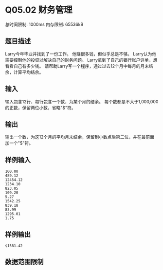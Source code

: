 # Q05.02 财务管理

总时间限制: 1000ms 内存限制: 65536kB

## 题目描述   

Larry今年毕业并找到了一份工作。
他赚很多钱，但似乎总是不够。
Larry认为他需要控制他的投资以解决自己的财务问题。
Larry拿到了自己的银行账户详单，想看看自己有多少钱。
请帮助Larry写一个程序，通过过去12个月中每月的月末结余，计算平均结余。

## 输入   

输入包含12行，每行包含一个数，为某个月的结余。
每个数都是不大于1,000,000的正数，保留两位小数，省略"$"符。

## 输出   

输出一个数，为这12个月的平均月末结余，保留到小数点后第二位，并在最前面加一个"$"符。

## 样例输入

    100.00
    489.12
    12454.12
    1234.10
    823.05
    109.20
    5.27
    1542.25
    839.18
    83.99
    1295.01
    1.75

## 样例输出

    $1581.42

## 数据范围限制

